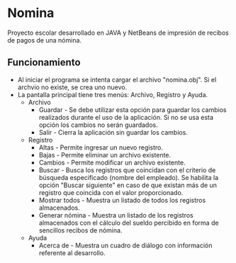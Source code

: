 # Nomina
Proyecto escolar desarrollado en JAVA y NetBeans de impresión de recibos de pagos de una nómina.

## Funcionamiento

* Al iniciar el programa se intenta cargar el archivo "nomina.obj". Si el archvio no existe, se crea uno nuevo.
* La pantalla principal tiene tres menús: Archivo, Registro y Ayuda.
  - Archivo
    - Guardar - Se debe utilizar esta opción para guardar los cambios realizados durante el uso de la aplicación. Si no se usa esta opción los cambios no serán guardados.
    - Salir - Cierra la aplicación sin guardar los cambios.
  - Registro
    - Altas - Permite ingresar un nuevo registro.
    - Bajas - Permite eliminar un archivo existente.
    - Cambios - Permite modificar un archivo existente.
    - Buscar - Busca los registros que coincidan con el criterio de búsqueda especificado (nombre del empleado). Se habilita la opción "Buscar siguiente" en caso de que existan más de un registro que coincida con el valor proporcionado.
    - Mostrar todos - Muestra un listado de todos los registros almacenados.
    - Generar nómina - Muestra un listado de los registros almacenados con el cálculo del sueldo percibido en forma de sencillos recibos de nómina.
  - Ayuda
    - Acerca de - Muestra un cuadro de diálogo con información referente al desarrollo.
